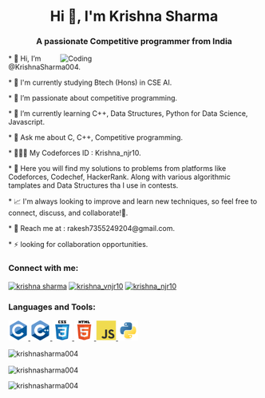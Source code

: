 <h1 align="center">Hi 👋, I'm Krishna Sharma</h1>
<h3 align="center">A passionate Competitive programmer from India</h3>
<img align="right" alt="Coding" width="400" src="https://cdn.dribbble.com/users/1162077/screenshots/3848914/programmer.gif​">
<p>* 👋 Hi, I’m @KrishnaSharma004.<p>
<p>* 🔭 I'm currently studying Btech (Hons) in CSE AI.<p>
<p>* 🚀 I’m passionate about competitive programming.<p>
<p>* 🌱 I’m currently learning C++, Data Structures, Python for Data Science, Javascript.<p>
<p>* 💬 Ask me about C, C++, Competitive programming.<p>
<p>* 🧑🏼‍💻 My Codeforces ID : Krishna_njr10.<p>
<p>* 🔎 Here you will find my solutions to problems from platforms like Codeforces, Codechef, HackerRank. Along with various algorithmic tamplates and Data Structures tha I use in contests.<p>
<p>* 📈 I'm always looking to improve and learn new techniques, so feel free to connect, discuss, and collaborate!🚀.<p> 
<p>* 🧰 Reach me at : rakesh7355249204@gmail.com.<p>
<p>* ⚡ looking for collaboration opportunities.<p>

<h3 align="left">Connect with me:</h3>
<p align="left">
<a href="https://linkedin.com/in/krishna sharma" target="blank"><img align="center" src="https://raw.githubusercontent.com/rahuldkjain/github-profile-readme-generator/master/src/images/icons/Social/linked-in-alt.svg" alt="krishna sharma" height="30" width="40" /></a>
<a href="https://www.codechef.com/users/krishna_vnjr10" target="blank"><img align="center" src="https://cdn.jsdelivr.net/npm/simple-icons@3.1.0/icons/codechef.svg" alt="krishna_vnjr10" height="30" width="40" /></a>
<a href="https://codeforces.com/profile/krishna_njr10" target="blank"><img align="center" src="https://raw.githubusercontent.com/rahuldkjain/github-profile-readme-generator/master/src/images/icons/Social/codeforces.svg" alt="krishna_njr10" height="30" width="40" /></a>
</p>

<h3 align="left">Languages and Tools:</h3>
<p align="left"> <a href="https://www.cprogramming.com/" target="_blank" rel="noreferrer"> <img src="https://raw.githubusercontent.com/devicons/devicon/master/icons/c/c-original.svg" alt="c" width="40" height="40"/> </a> <a href="https://www.w3schools.com/cpp/" target="_blank" rel="noreferrer"> <img src="https://raw.githubusercontent.com/devicons/devicon/master/icons/cplusplus/cplusplus-original.svg" alt="cplusplus" width="40" height="40"/> </a> <a href="https://www.w3schools.com/css/" target="_blank" rel="noreferrer"> <img src="https://raw.githubusercontent.com/devicons/devicon/master/icons/css3/css3-original-wordmark.svg" alt="css3" width="40" height="40"/> </a> <a href="https://www.w3.org/html/" target="_blank" rel="noreferrer"> <img src="https://raw.githubusercontent.com/devicons/devicon/master/icons/html5/html5-original-wordmark.svg" alt="html5" width="40" height="40"/> </a> <a href="https://developer.mozilla.org/en-US/docs/Web/JavaScript" target="_blank" rel="noreferrer"> <img src="https://raw.githubusercontent.com/devicons/devicon/master/icons/javascript/javascript-original.svg" alt="javascript" width="40" height="40"/> </a> <a href="https://www.python.org" target="_blank" rel="noreferrer"> <img src="https://raw.githubusercontent.com/devicons/devicon/master/icons/python/python-original.svg" alt="python" width="40" height="40"/> </a> </p>

<p><img align="center" src="https://github-readme-stats.vercel.app/api/top-langs?username=krishnasharma004&show_icons=true&locale=en&layout=compact" alt="krishnasharma004" /></p>

<p><img align="center" src="https://github-readme-streak-stats.herokuapp.com/?user=krishnasharma004&" alt="krishnasharma004" /></p>
<p align="left"> <img src="https://komarev.com/ghpvc/?username=krishnasharma004&label=Profile%20views&color=0e75b6&style=flat" alt="krishnasharma004" /> </p>




<!---
KrishnaSharma004/KrishnaSharma004 is a ✨ special ✨ repository because its `README.md` (this file) appears on your GitHub profile.
You can click the Preview link to take a look at your changes.
--->
